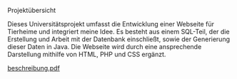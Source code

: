 Projektübersicht

Dieses Universitätsprojekt umfasst die Entwicklung einer Webseite für Tierheime und integriert meine Idee. Es besteht aus einem SQL-Teil, der die Erstellung und Arbeit mit der Datenbank einschließt, sowie der Generierung dieser Daten in Java. Die Webseite wird durch eine ansprechende Darstellung mithilfe von HTML, PHP und CSS ergänzt.


[beschreibung.pdf](https://github.com/MusaSofi/date_bank_tierHeim/files/13406128/beschreibung.pdf)

